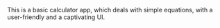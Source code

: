 This is a basic calculator app, which deals with simple equations, with a user-friendly and a captivating UI.

